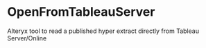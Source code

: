 # OpenFromTableauServer
Alteryx tool to read a published hyper extract directly from Tableau Server/Online
